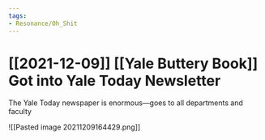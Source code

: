 ```yaml
---
tags:
- Resonance/Oh_Shit
---
```


# [[2021-12-09]] [[Yale Buttery Book]] Got into Yale Today Newsletter



The Yale Today newspaper is enormous—goes to all departments and faculty

![[Pasted image 20211209164429.png]]

<!--⚠️Imgur upload failed, check dev console-->